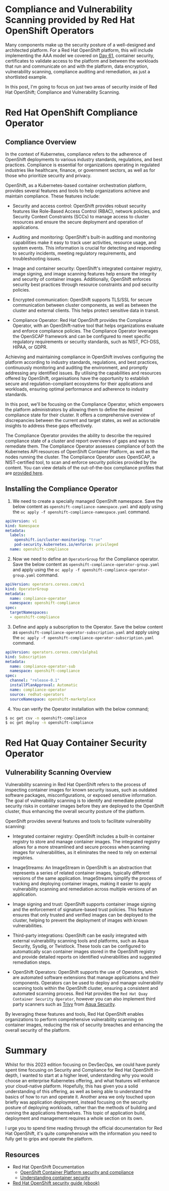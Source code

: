 # Compliance and Vulnerability Scanning provided by Red Hat OpenShift Operators

Many components make up the security posture of a well-designed and architected platform. For a Red Hat OpenShift platform, this will include implementing the AAA model we covered on [Day 61](/2023/day61.md), container security, certificates to validate access to the platform and between the workloads that run and communicate on and with the platform, data encryption, vulnerability scanning, compliance auditing and remediation, as just a shortlisted example.

In this post, I'm going to focus on just two areas of security inside of Red Hat OpenShift; Compliance and Vulnerability Scanning.

# Red Hat OpenShift Compliance Operator

## Compliance Overview

In the context of Kubernetes, compliance refers to the adherence of OpenShift deployments to various industry standards, regulations, and best practices. Compliance is essential for organizations operating in regulated industries like healthcare, finance, or government sectors, as well as for those who prioritize security and privacy.

OpenShift, as a Kubernetes-based container orchestration platform, provides several features and tools to help organizations achieve and maintain compliance. These features include:

- Security and access control: OpenShift provides robust security features like Role-Based Access Control (RBAC), network policies, and Security Context Constraints (SCCs) to manage access to cluster resources and ensure the secure deployment and operation of applications.

- Auditing and monitoring: OpenShift's built-in auditing and monitoring capabilities make it easy to track user activities, resource usage, and system events. This information is crucial for detecting and responding to security incidents, meeting regulatory requirements, and troubleshooting issues.

- Image and container security: OpenShift's integrated container registry, image signing, and image scanning features help ensure the integrity and security of container images. Additionally, OpenShift enforces security best practices through resource constraints and pod security policies.

- Encrypted communication: OpenShift supports TLS/SSL for secure communication between cluster components, as well as between the cluster and external clients. This helps protect sensitive data in transit.

- Compliance Operator: Red Hat OpenShift provides the Compliance Operator, with an OpenShift-native tool that helps organizations evaluate and enforce compliance policies. The Compliance Operator leverages the OpenSCAP framework and can be configured to meet specific regulatory requirements or security standards, such as NIST, PCI-DSS, HIPAA, or GDPR.

Achieving and maintaining compliance in OpenShift involves configuring the platform according to industry standards, regulations, and best practices, continuously monitoring and auditing the environment, and promptly addressing any identified issues. By utilising the capabilities and resources offered by OpenShift, organisations have the opportunity to establish secure and regulation-compliant ecosystems for their applications and workloads, ensuring optimal performance and adherence to industry standards.

In this post, we'll be focusing on the Compliance Operator, which empowers the platform administrators by allowing them to define the desired compliance state for their cluster. It offers a comprehensive overview of discrepancies between the current and target states, as well as actionable insights to address these gaps effectively.

The Compliance Operator provides the ability to describe the required compliance state of a cluster and report overviews of gaps and ways to remediate them. The Compliance Operator assesses compliance of both the Kubernetes API resources of OpenShift Container Platform, as well as the nodes running the cluster. The Compliance Operator uses OpenSCAP, a NIST-certified tool, to scan and enforce security policies provided by the content. You can view details of the out-of-the-box compliance profiles that are [provided here](https://docs.openshift.com/container-platform/4.12/security/compliance_operator/compliance-operator-supported-profiles.html).

## Installing the Compliance Operator

1. We need to create a specially managed OpenShift namespace. Save the below content as ```openshift-compliance-namespace.yaml``` and apply using the ```oc apply -f openshift-compliance-namespace.yaml``` command.

````yaml
apiVersion: v1
kind: Namespace
metadata:
  labels:
    openshift.io/cluster-monitoring: "true"
    pod-security.kubernetes.io/enforce: privileged 
  name: openshift-compliance
````

2. Now we need to define an ```OperatorGroup``` for the Compliance operator. Save the below content as ```openshift-compliance-operator-group.yaml``` and apply using the ```oc apply -f openshift-compliance-operator-group.yaml``` command.

````yaml
apiVersion: operators.coreos.com/v1
kind: OperatorGroup
metadata:
  name: compliance-operator
  namespace: openshift-compliance
spec:
  targetNamespaces:
  - openshift-compliance
````

3. Define and apply a subscription to the Operator. Save the below content as ```openshift-compliance-operator-subscription.yaml``` and apply using the ```oc apply -f openshift-compliance-operator-subscription.yaml``` command.

````yaml
apiVersion: operators.coreos.com/v1alpha1
kind: Subscription
metadata:
  name: compliance-operator-sub
  namespace: openshift-compliance
spec:
  channel: "release-0.1"
  installPlanApproval: Automatic
  name: compliance-operator
  source: redhat-operators
  sourceNamespace: openshift-marketplace
````

4. You can verify the Operator installation with the below command;

````sh
$ oc get csv -n openshift-compliance
$ oc get deploy -n openshift-compliance
````


# Red Hat Quay Container Security Operator

## Vulnerability Scanning Overview

Vulnerability scanning in Red Hat OpenShift refers to the process of inspecting container images for known security issues, such as outdated software packages, misconfigurations, or exposed sensitive information. The goal of vulnerability scanning is to identify and remediate potential security risks in container images before they are deployed to the OpenShift cluster, thus enhancing the overall security posture of the platform.

OpenShift provides several features and tools to facilitate vulnerability scanning:

- Integrated container registry: OpenShift includes a built-in container registry to store and manage container images. The integrated registry allows for a more streamlined and secure process when scanning images for vulnerabilities, as it eliminates the need to rely on external registries.

- ImageStreams: An ImageStream in OpenShift is an abstraction that represents a series of related container images, typically different versions of the same application. ImageStreams simplify the process of tracking and deploying container images, making it easier to apply vulnerability scanning and remediation across multiple versions of an application.

- Image signing and trust: OpenShift supports container image signing and the enforcement of signature-based trust policies. This feature ensures that only trusted and verified images can be deployed to the cluster, helping to prevent the deployment of images with known vulnerabilities.

- Third-party integrations: OpenShift can be easily integrated with external vulnerability scanning tools and platforms, such as Aqua Security, Sysdig, or Twistlock. These tools can be configured to automatically scan container images stored in the OpenShift registry and provide detailed reports on identified vulnerabilities and suggested remediation steps.

- OpenShift Operators: OpenShift supports the use of Operators, which are automated software extensions that manage applications and their components. Operators can be used to deploy and manage vulnerability scanning tools within the OpenShift cluster, ensuring a consistent and automated scanning process. Red Hat provides the ```Red Hat Quay Container Security Operator```, however you can also implement third party scanners such as [Trivy](https://github.com/aquasecurity/trivy) from [Aqua Security](https://aquasec.com/).

By leveraging these features and tools, Red Hat OpenShift enables organizations to perform comprehensive vulnerability scanning on container images, reducing the risk of security breaches and enhancing the overall security of the platform.
# Summary

Whilst for this 2023 edition focusing on DevSecOps, we could have purely spent time focusing on Security and Compliance for Red Hat OpenShift in-depth, I wanted to start at a higher level, understanding why you would choose an enterprise Kubernetes offering, and what features will enhance your cloud-native platform. Hopefully, this has given you a solid understanding of this offering, as well as being able to understand the basics of how to run and operate it. Another area we only touched upon briefly was application deployment, instead focusing on the security posture of deploying workloads, rather than the methods of building and running the applications themselves. This topic of application build, deployment and management requires a whole section on its own.

I urge you to spend time reading through the official documentation for Red Hat OpenShift, it's quite comprehensive with the information you need to fully get to grips and operate the platform.

## Resources

- Red Hat OpenShift Documentation 
    - [OpenShift Container Platform security and compliance](https://docs.openshift.com/container-platform/4.12/security/index.html)
    - [Understanding container security](https://docs.openshift.com/container-platform/4.12/security/container_security/security-understanding.html#security-understanding)
- [Red Hat OpenShift security guide (ebook)](https://www.redhat.com/en/resources/openshift-security-guide-ebook)